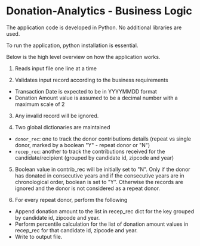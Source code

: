 # Donation-Analytics - Business Logic

The application code is developed in Python. No additional libraries are used.

To run the application, python installation is essential.

Below is the high level overview on how the application works.

1) Reads input file one line at a time

2) Validates input record according to the business requirements
* Transaction Date is expected to be in YYYYMMDD format
* Donation Amount value is assumed to be a decimal number with a maximum scale of 2

3) Any invalid record will be ignored.

4) Two global dictionaries are maintained
* `donor_rec`: one to track the donor contributions details (repeat vs single donor, marked by a boolean "Y" - repeat donor or "N")
* `recep_rec`: another to track the contributions received for the candidate/recipient (grouped by candidate id, zipcode and year)

5) Boolean value in contrib_rec will be initially set to "N". Only if the donor has donated in consecutive years and if the consecutive years are in chronological order, boolean is set to "Y". Otherwise the records are ignored and the donor is not considered as a repeat donor.

6) For every repeat donor, perform the following
* Append donation amount to the list in recep_rec dict for the key grouped by candidate id, zipcode and year.
* Perform percentile calculation for the list of donation amount values in recep_rec for that candidate id, zipcode and year.
* Write to output file.


